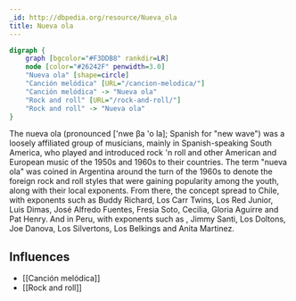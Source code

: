 ```yaml
---
_id: http://dbpedia.org/resource/Nueva_ola
title: Nueva ola
---
```


```dot
digraph {
	graph [bgcolor="#F3DDB8" rankdir=LR]
	node [color="#26242F" penwidth=3.0]
	"Nueva ola" [shape=circle]
	"Canción melódica" [URL="/cancion-melodica/"]
	"Canción melódica" -> "Nueva ola"
	"Rock and roll" [URL="/rock-and-roll/"]
	"Rock and roll" -> "Nueva ola"
}
```

The nueva ola (pronounced ['nwe βa 'o la]; Spanish for "new wave") was a loosely affiliated group of musicians, mainly in Spanish-speaking South America, who played and introduced rock 'n roll and other American and European music of the 1950s and 1960s to their countries. The term "nueva ola" was coined in Argentina around the turn of the 1960s to denote the foreign rock and roll styles that were gaining popularity among the youth, along with their local exponents. From there, the concept spread to Chile, with exponents such as Buddy Richard, Los Carr Twins, Los Red Junior, Luis Dimas, José Alfredo Fuentes, Fresia Soto, Cecilia, Gloria Aguirre and Pat Henry. And in Peru, with exponents such as , Jimmy Santi, Los Doltons, Joe Danova, Los Silvertons, Los Belkings and Anita Martinez.

## Influences
- [[Canción melódica]]
- [[Rock and roll]]
